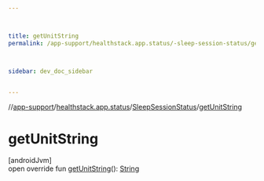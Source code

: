```yaml
---



title: getUnitString
permalink: /app-support/healthstack.app.status/-sleep-session-status/get-unit-string.html



sidebar: dev_doc_sidebar


---
```




//[app-support](/app-support.html)/[healthstack.app.status](../index.html)/[SleepSessionStatus](index.html)/[getUnitString](get-unit-string.html)



# getUnitString



[androidJvm]\
open override fun [getUnitString](get-unit-string.html)(): [String](https://kotlinlang.org/api/latest/jvm/stdlib/kotlin/-string/index.html)






